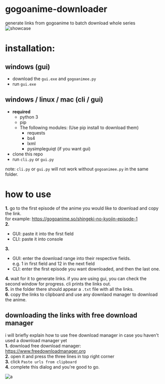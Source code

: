 # gogoanime-downloader
generate links from gogoanime to batch download whole series
![showcase](https://cdn.discordapp.com/attachments/704792091955429426/799685944756273213/ezgif-3-34b0a9c89d2e.gif)
  
# installation:
## windows (gui)
- download the ``gui.exe`` and ``gogoanimee.py``
- run ``gui.exe``

  
## windows / linux / mac (cli / gui)
- **required**  
  - python 3
  - pip
  - The following modules: (Use pip install to download them)
    - requests
    - bs4
    - lxml
    - pysimpleguiqt (if you want gui)
- clone this repo
- run ``cli.py`` or ``gui.py``
  
note: ``cli.py`` or ``gui.py`` will not work without ``gogoanimee.py`` in the same folder.  
  
# how to use
**1.** go to the first episode of the anime you would like to download and copy the link.        
for example: https://gogoanime.so/shingeki-no-kyojin-episode-1   
**2.**  
- GUI: paste it into the first field
- CLI: paste it into console  
    
**3.** 
- GUI: enter the download range into their respective fields.     
e.g. 1 in first field and 12 in the next field  
- CLI: enter the first episode you want downloaded, and then the last one.  
  
**4.** wait for it to generate links. if you are using gui, you can check the second window for progress. cli prints the links out.   
**5.** in the folder there should appear a `.txt` file with all the links.  
**6.** copy the links to clipboard and use any downlaod manager to download the anime.    

## downloading the links with free download manager  
i will briefly explain how to use free download manager in case you haven't used a download manager yet  
**1.** download free download manager: https://www.freedownloadmanager.org  
**2.** open it and press the three lines in top right corner  
**3.** click ``Paste urls from clipboard``  
**4.** complete this dialog and you're good to go.    
  
![a](https://cdn.discordapp.com/attachments/704792091955429426/799624841758113852/unknown.png)  
